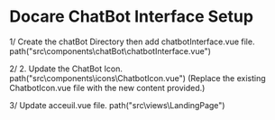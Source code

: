 # Docare ChatBot Interface Setup

1/  Create the chatBot Directory then add chatbotInterface.vue file.
path("src\components\chatBot\chatbotInterface.vue")

2/ 2. Update the ChatBot Icon.
path("src\components\icons\ChatbotIcon.vue")
(Replace the existing ChatbotIcon.vue file with the new content provided.)

3/ Update acceuil.vue file.
path("src\views\LandingPage")

